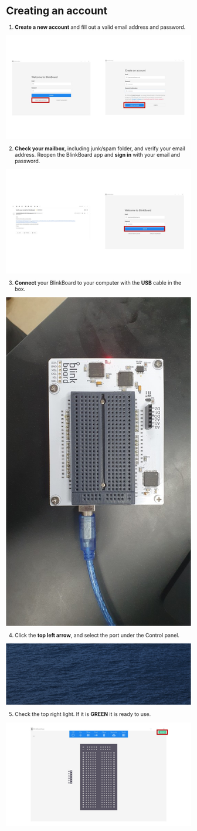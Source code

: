 # Creating an account

1. **Create a new account** and fill out a valid email address and password.

![](../.gitbook/assets/3.jpeg)

2. **Check your mailbox**, including junk/spam folder, and verify your email address. Reopen the BlinkBoard app and **sign in** with your email and password.

![](../.gitbook/assets/4.jpeg)

3. **Connect** your BlinkBoard to your computer with the **USB** cable in the box.

![](../.gitbook/assets/5.jpeg)

4. Click the **top left arrow**, and select the port under the Control panel.

![](../.gitbook/assets/screen-shot-2020-09-10-at-6.49.24-pm.png)

5. Check the top right light. If it is **GREEN** it is ready to use.

![](../.gitbook/assets/7.jpeg)



